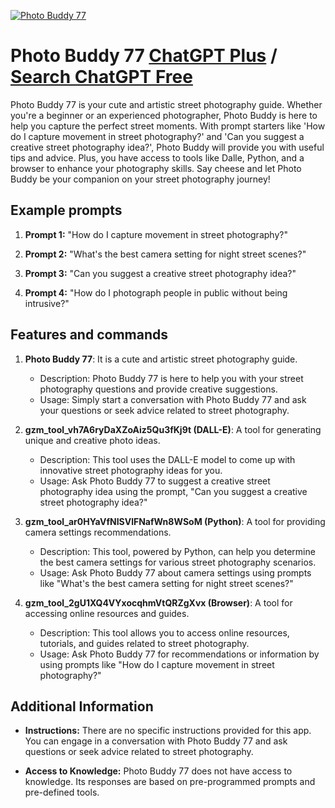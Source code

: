 
[![Photo Buddy 77](https://files.oaiusercontent.com/file-u2eKT6gJ4R0mK9Pjw5zZfqVJ?se=2123-10-17T10%3A18%3A50Z&sp=r&sv=2021-08-06&sr=b&rscc=max-age%3D31536000%2C%20immutable&rscd=attachment%3B%20filename%3D075d3a7c-f9a8-4a19-a773-6fae240ca3a4.png&sig=DEk%2B7VsAEFiz9%2B%2BSdjuECGCMOk%2BSiV4NtbUFNH4KGcE%3D)](https://chat.openai.com/g/g-UJNX6Qw7M-photo-buddy-77)

# Photo Buddy 77 [ChatGPT Plus](https://chat.openai.com/g/g-UJNX6Qw7M-photo-buddy-77) / [Search ChatGPT Free](https://gptcall.net/index.html#/?search=Photo%20Buddy%2077)

Photo Buddy 77 is your cute and artistic street photography guide. Whether you're a beginner or an experienced photographer, Photo Buddy is here to help you capture the perfect street moments. With prompt starters like 'How do I capture movement in street photography?' and 'Can you suggest a creative street photography idea?', Photo Buddy will provide you with useful tips and advice. Plus, you have access to tools like Dalle, Python, and a browser to enhance your photography skills. Say cheese and let Photo Buddy be your companion on your street photography journey!

## Example prompts

1. **Prompt 1:** "How do I capture movement in street photography?"

2. **Prompt 2:** "What's the best camera setting for night street scenes?"

3. **Prompt 3:** "Can you suggest a creative street photography idea?"

4. **Prompt 4:** "How do I photograph people in public without being intrusive?"

## Features and commands

1. **Photo Buddy 77**: It is a cute and artistic street photography guide.
   - Description: Photo Buddy 77 is here to help you with your street photography questions and provide creative suggestions.
   - Usage: Simply start a conversation with Photo Buddy 77 and ask your questions or seek advice related to street photography.

2. **gzm_tool_vh7A6ryDaXZoAiz5Qu3fKj9t (DALL-E)**: A tool for generating unique and creative photo ideas.
   - Description: This tool uses the DALL-E model to come up with innovative street photography ideas for you.
   - Usage: Ask Photo Buddy 77 to suggest a creative street photography idea using the prompt, "Can you suggest a creative street photography idea?"

3. **gzm_tool_ar0HYaVfNISVlFNafWn8WSoM (Python)**: A tool for providing camera settings recommendations.
   - Description: This tool, powered by Python, can help you determine the best camera settings for various street photography scenarios.
   - Usage: Ask Photo Buddy 77 about camera settings using prompts like "What's the best camera setting for night street scenes?"

4. **gzm_tool_2gU1XQ4VYxocqhmVtQRZgXvx (Browser)**: A tool for accessing online resources and guides.
   - Description: This tool allows you to access online resources, tutorials, and guides related to street photography.
   - Usage: Ask Photo Buddy 77 for recommendations or information by using prompts like "How do I capture movement in street photography?"

## Additional Information

- **Instructions:** There are no specific instructions provided for this app. You can engage in a conversation with Photo Buddy 77 and ask questions or seek advice related to street photography.

- **Access to Knowledge:** Photo Buddy 77 does not have access to knowledge. Its responses are based on pre-programmed prompts and pre-defined tools.


